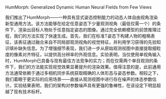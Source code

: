 HumMorph: Generalized Dynamic Human Neural Fields from Few Views

我们推出了HumMorph——一种具有显式姿态控制能力的动态人体自由视角渲染新型通用方法。该方法能够在给定任意姿态下少量观测视角（最低仅需一个）的条件下，渲染出目标人物处于任意指定姿态的图像。通过完全依赖模型的前馈推理过程，我们的方法实现了快速生成。首先，我们在标准T姿态下构建人物的粗略表征，该表征通过融合来自不同局部观测视角的视觉特征，并利用学习获得的先验知识填补缺失信息。为了增强细节表现，我们进一步从原始观测视图中直接提取细粒度的像素对齐特征，以提供高分辨率的外观信息。实验表明，当仅使用单视角输入时，HumMorph已具备与现有最佳方法竞争的实力；而在仅需两个单目观测的条件下，我们的方法能实现视觉效果显著提升的渲染效果。值得注意的是，此前通用方法通常依赖于通过多相机同步系统获取精确的人体形态与姿态参数。相较之下，我们着眼于更实际的应用场景——直接从观测视图中进行存在噪声的体态参数估计。实验结果表明，我们的架构对参数噪声具有更强的鲁棒性，在该设定下明显超越了现有技术标杆。